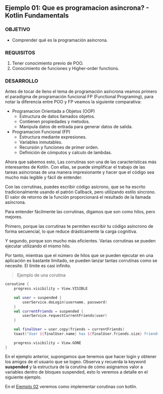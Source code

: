 ## Ejemplo 01: Que es programacion asincrona? - Kotlin Fundamentals

### OBJETIVO

- Comprender qué es la programación asíncrona.

### REQUISITOS

1. Tener conocimiento previo de POO.
2. Conocimiento de funciones y Higher-order functions.

### DESARROLLO

Antes de tocar de lleno el tema de programación asíncrona veamos primero el paradigma de programación funcional FP (Functional Programing), para notar la diferencia entre POO y FP veamos la siguiente comparativa:

- Programacion Orientada a Objetos (OOP)
	- Estructura de datos llamados objetos.
	- Contienen propiedades y metodos.
	- Manipula datos de entrada para generar datos de salida.
- Programacion Funcional (FP)
	- Estructura mediante expresiones.
	- Variables inmutables.
	- Recursión y funciones de primer orden.
	- Definición de cómputos y calculo de lambdas.

Ahora que sabemos esto, Las corrutinas son una de las características más interesantes de Kotlin. Con ellas, se puede simplificar el trabajo de las tareas asíncronas de una manera impresionante y hacer que el código sea mucho más legible y fácil de entender.

Con las corrutinas, puedes escribir código asícrono, que se ha escrito tradicionalmente usando el patrón Callback, pero utilizando estilo síncrono. El valor de retorno de la función proporcionará el resultado de la llamada asíncrona.

Para entender fácilmente las corrutinas, digamos que son como hilos, pero mejores.

Primero, porque las corrutinas te permiten escribir tu código asíncrono de forma secuencial, lo que reduce drásticamente la carga cognitiva.

Y segundo, porque son mucho más eficientes. Varias corrutinas se pueden ejecutar utilizando el mismo hilo. 

Por tanto, mientras que el número de hilos que se pueden ejecutar en una aplicación es bastante limitado, se pueden lanzar tantas corrutinas como se necesite. El límite es casi infinito.

>Ejemplo de una corutina
```kotlin
coroutine {
    progress.visibility = View.VISIBLE
 
    val user = suspended { 
		userService.doLogin(username, password) 
	}
    val currentFriends = suspended {	
		userService.requestCurrentFriends(user) 
	}
 
    val finalUser = user.copy(friends = currentFriends)
    toast("User ${finalUser.name} has ${finalUser.friends.size} friends")
 
    progress.visibility = View.GONE
}
```

En el ejemplo anterior, supongamos que tenemos que hacer login y obtener los amigos de el usuario que se logeo. Observa y recuerda la keyword **suspended** y la estructura de la corutina de cómo asignamos valor a variables dentro de bloques suspended, esto lo veremos a detalle en el siguiente ejemplo.

En el [Ejemplo 02](/../../tree/master/Sesion-08/Ejemplo-02/) veremos como implementar corutinas con kotlin.




